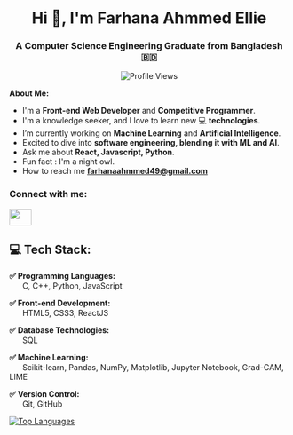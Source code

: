 <h1 align="center">Hi 👋, I'm Farhana Ahmmed Ellie</h1>
<h3 align="center">A Computer Science Engineering Graduate from Bangladesh 🇧🇩</h3>

<p align="center">
  <img src="https://komarev.com/ghpvc/?username=Ellie49&label=Profile%20views&color=0e75b6&style=flat" alt="Profile Views" />
</p>

<b>About Me: </b><br>
-  I'm a **Front-end Web Developer** and **Competitive Programmer**.
-  I'm a knowledge seeker, and I love to learn new 💻 **technologies**.
-  I’m currently working on **Machine Learning** and **Artificial Intelligence**.
-  Excited to dive into **software engineering, blending it with ML and AI**.
-  Ask me about **React, Javascript, Python**.
-  Fun fact : I'm a night owl.
-  How to reach me **[farhanaahmmed49@gmail.com](farhanaahmmed49@gmail.com)**

<h3 align="left">Connect with me:</h3>
<p align="left">
<a href="https://www.linkedin.com/in/farhana-ahmmed-b886a71ba/" target="blank"><img align="center" src="https://raw.githubusercontent.com/rahuldkjain/github-profile-readme-generator/master/src/images/icons/Social/linked-in-alt.svg" height="30" width="40" /></a>

## 💻 Tech Stack:
**✅ Programming Languages:** <br>
&nbsp;&nbsp;&nbsp;&nbsp;&nbsp;&nbsp;C, C++, Python, JavaScript

**✅ Front-end Development:** <br>
&nbsp;&nbsp;&nbsp;&nbsp;&nbsp;&nbsp;HTML5, CSS3, ReactJS

**✅ Database Technologies:** <br>
&nbsp;&nbsp;&nbsp;&nbsp;&nbsp;&nbsp;SQL

**✅ Machine Learning:** <br>
&nbsp;&nbsp;&nbsp;&nbsp;&nbsp;&nbsp;Scikit-learn, Pandas, NumPy, Matplotlib, Jupyter Notebook, Grad-CAM, LIME

**✅ Version Control:** <br>
&nbsp;&nbsp;&nbsp;&nbsp;&nbsp;&nbsp;Git, GitHub

[![Top Languages](https://github-readme-stats.vercel.app/api/top-langs/?username=Ellie49&layout=compact&theme=dark&langs_count=10)](https://github.com/anuraghazra/github-readme-stats)

